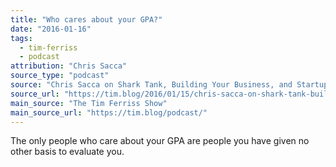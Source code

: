 ```yaml
---
title: "Who cares about your GPA?"
date: "2016-01-16"
tags:
  - tim-ferriss
  - podcast
attribution: "Chris Sacca"
source_type: "podcast"
source: "Chris Sacca on Shark Tank, Building Your Business, and Startup Mistakes"
source_url: "https://tim.blog/2016/01/15/chris-sacca-on-shark-tank-building-your-business-and-startup-mistakes/"
main_source: "The Tim Ferriss Show"
main_source_url: "https://tim.blog/podcast/"
---
```


The only people who care about your GPA are people you have given no other basis to evaluate you.
